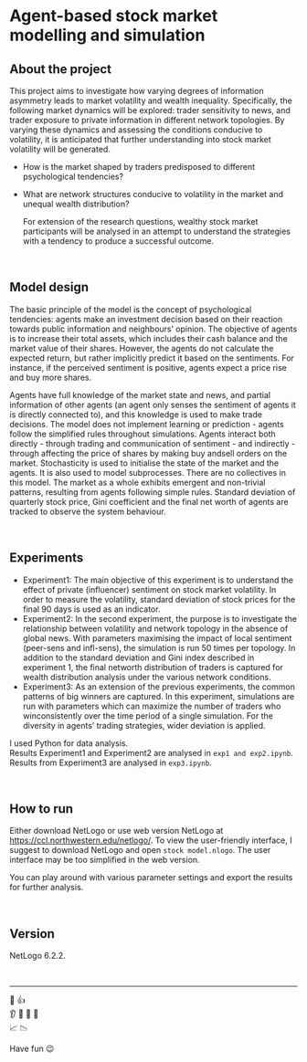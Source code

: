# Agent-based stock market modelling and simulation 

## About the project 

This project aims to investigate how varying degrees of information asymmetry leads to market volatility and wealth inequality. Specifically, the following market dynamics will be explored: trader sensitivity to news, and trader exposure to private information in different network topologies. By varying these dynamics and assessing the conditions conducive to volatility, it is anticipated that further understanding into stock market volatility will be generated.

* How is the market shaped by traders predisposed to different psychological tendencies? 
* What are network structures conducive to volatility in the market and unequal wealth distribution? 

  For extension of the research questions, wealthy stock market participants will be analysed in an attempt to understand the strategies with a tendency to produce a successful outcome.
  
<br>

## Model design

The basic principle of the model is the concept of psychological tendencies: agents make an investment decision based on their reaction towards public information and neighbours’ opinion. The objective of agents is to increase their total assets, which includes their cash balance and the market value of their shares. However, the agents do not calculate the expected return, but rather implicitly predict it based on the sentiments. For instance, if the perceived sentiment is positive, agents expect a price rise and buy more shares. 

Agents have full knowledge of the market state and news, and partial information of other agents (an agent only senses the sentiment of agents it is directly connected to), and this knowledge is used to make trade decisions. The model does not implement learning or prediction - agents follow the simplified rules throughout simulations. Agents interact both directly - through trading and communication of sentiment - and indirectly - through affecting the price of shares by making buy andsell orders on the market. Stochasticity is used to initialise the state of the market and the agents. It is also used to model subprocesses. There are no collectives in this model. The market as a whole exhibits emergent and non-trivial patterns, resulting from agents following simple rules. Standard deviation of quarterly stock price, Gini coefficient and the final net worth of agents are tracked to observe the system behaviour.

<br>

## Experiments

* Experiment1: The main objective of this experiment is to understand the effect of private (influencer) sentiment on stock market volatility. In order to measure the volatility, standard deviation of stock prices for the final 90 days is used
as an indicator. 
* Experiment2: In the second experiment, the purpose is to investigate the relationship between volatility and network topology in the absence of global news. With parameters maximising the impact of local sentiment (peer-sens and infl-sens), the simulation is run 50 times per topology. In addition to the standard deviation and Gini index described in experiment 1, the final networth distribution of traders is captured for wealth distribution analysis under the various network conditions. 
* Experiment3: As an extension of the previous experiments, the common patterns of big winners are captured. In this experiment, simulations are run with parameters which can maximize the number of traders who winconsistently over the time period of a single simulation.  For the diversity in agents’ trading strategies, wider deviation is applied.


I used Python for data analysis.<br>
Results Experiment1 and Experiment2 are analysed in `exp1 and exp2.ipynb`.<br>
Results from Experiment3 are analysed in `exp3.ipynb`.

<br>

## How to run
Either download NetLogo or use web version NetLogo at https://ccl.northwestern.edu/netlogo/. To view the user-friendly interface, I suggest to download NetLogo and open `stock model.nlogo`. The user interface may be too simplified in the web version.
<br>

You can play around with various parameter settings and export the results for further analysis. 

<br>

## Version
NetLogo 6.2.2. 

<br>

----

:newspaper: :+1: <br>
:ear: :mega: :lips: :speech_balloon: <br>
:chart_with_upwards_trend: :chart_with_downwards_trend:<br>

Have fun 😉
